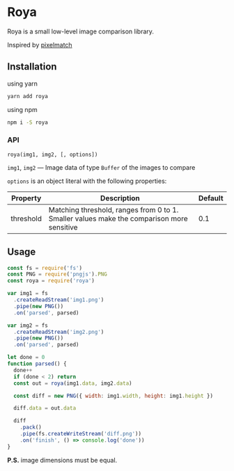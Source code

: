 # Roya

Roya is a small low-level image comparison library.

Inspired by [pixelmatch](https://github.com/mapbox/pixelmatch)

## Installation

using yarn

```bash
yarn add roya
```

using npm

```bash
npm i -S roya
```

### API

```
roya(img1, img2, [, options])
```

`img1`, `img2` — Image data of type `Buffer` of the images to compare

`options` is an object literal with the following properties:

| Property  | Description                                                                               | Default |
| --------- | ----------------------------------------------------------------------------------------- | ------- |
| threshold | Matching threshold, ranges from 0 to 1. Smaller values make the comparison more sensitive | 0.1     |

## Usage

```js
const fs = require('fs')
const PNG = require('pngjs').PNG
const roya = require('roya')

var img1 = fs
  .createReadStream('img1.png')
  .pipe(new PNG())
  .on('parsed', parsed)

var img2 = fs
  .createReadStream('img2.png')
  .pipe(new PNG())
  .on('parsed', parsed)

let done = 0
function parsed() {
  done++
  if (done < 2) return
  const out = roya(img1.data, img2.data)

  const diff = new PNG({ width: img1.width, height: img1.height })

  diff.data = out.data

  diff
    .pack()
    .pipe(fs.createWriteStream('diff.png'))
    .on('finish', () => console.log('done'))
}
```

**P.S.** image dimensions must be equal.
